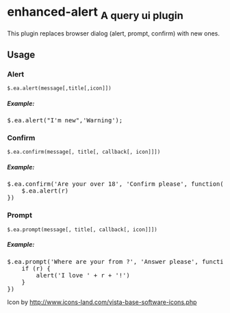 enhanced-alert <sub>A query ui plugin </sub>
==============
This plugin replaces browser dialog (alert, prompt, confirm) with new ones.

<h2>Usage</h2>
<h3>Alert</h3>
<code>$.ea.alert(message[,title[,icon]])</code>
<h5>Example:</h5>
<pre>$.ea.alert("I'm new",'Warning');</pre>
<h3>Confirm</h3>
<code>$.ea.confirm(message[, title[, callback[, icon]]]) </code>
<h5>Example:</h5>
 <pre>
$.ea.confirm('Are your over 18', 'Confirm please', function(r) {
    $.ea.alert(r)
})
</pre>
<h3>Prompt</h3>
<code>$.ea.prompt(message[, title[, callback[, icon]]])</code>
<h5>Example:</h5>
<pre>
$.ea.prompt('Where are your from ?', 'Answer please', function(r) {
    if (r) {
        alert('I love ' + r + '!')
    }
})
</pre>



Icon by http://www.icons-land.com/vista-base-software-icons.php
